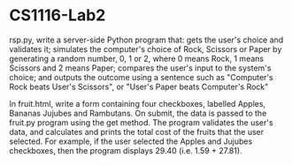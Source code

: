 # CS1116-Lab2

rsp.py, write a server-side Python program that:
  gets the user's choice and validates it;
    simulates the computer's choice of Rock, Scissors or Paper by generating a random number, 0, 1 or 2, where 0 means Rock, 
      1 means Scissors and 2 means Paper;
      compares the user's input to the system's choice; and outputs the outcome using a sentence such as 
      "Computer's Rock beats User's Scissors", or "User's Paper beats Computer's Rock"
      
In fruit.html, write a form containing four checkboxes, labelled Apples, Bananas Jujubes and Rambutans. On submit, 
the data is passed to the fruit.py program using the get method. The program validates the user's data, and calculates 
and prints the total cost of the fruits that the user selected. For example, if the user selected the Apples and Jujubes 
checkboxes, then the program displays 29.40 (i.e. 1.59 + 27.81).
 
      
